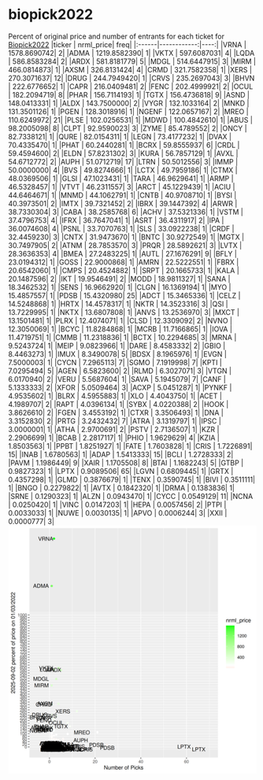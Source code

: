 # biopick2022
Percent of original price and number of entrants for each ticket for [Biopick2022](https://twitter.com/hashtag/Biopick2022)
|ticker |   nrml_price| freq|
|:------|------------:|----:|
|VRNA   | 1578.8690742|    2|
|ADMA   | 1219.8582390|    1|
|VKTX   |  597.6087031|    4|
|LQDA   |  586.8583284|    2|
|ARDX   |  581.8181779|    5|
|MDGL   |  514.6447915|    3|
|MIRM   |  466.0814873|    1|
|AXSM   |  326.8131424|    4|
|CRMD   |  321.7582358|    1|
|XERS   |  270.3071637|   12|
|DRUG   |  244.7949420|    1|
|CRVS   |  235.2697043|    3|
|BHVN   |  222.6776652|    1|
|CAPR   |  216.0409481|    2|
|FENC   |  202.4999921|    2|
|OCUL   |  182.2094719|    8|
|PHAR   |  156.7114193|    1|
|TGTX   |  156.4736818|    9|
|ASND   |  148.0413331|    1|
|ALDX   |  143.7500000|    2|
|VYGR   |  132.1033164|    2|
|MNKD   |  131.3501126|    1|
|PGEN   |  128.3018916|    1|
|NGENF  |  122.0657167|    2|
|MREO   |  110.6249972|   21|
|PLSE   |  102.0256531|    1|
|MDWD   |  100.4842610|    1|
|ABUS   |   98.2005098|    8|
|CLPT   |   92.9590023|    3|
|ZYME   |   85.4789552|    2|
|ONCY   |   82.7338121|    1|
|QURE   |   82.0154311|    1|
|LEGN   |   73.4177232|    1|
|DVAX   |   70.4335470|    1|
|PHAT   |   60.2440281|    1|
|BCRX   |   59.8555937|    6|
|CRDL   |   59.4594600|    2|
|ELDN   |   57.8231302|    3|
|KURA   |   56.7857129|    1|
|AVXL   |   54.6712772|    2|
|AUPH   |   51.0712719|   17|
|LTRN   |   50.5012556|    3|
|IMMP   |   50.0000000|    4|
|BVS    |   49.8274666|    1|
|LCTX   |   49.7959186|    1|
|CTMX   |   48.0369506|    1|
|GLSI   |   47.1023431|    1|
|TARA   |   46.9629641|    1|
|ARMP   |   46.5328457|    1|
|VTVT   |   46.2311557|    3|
|ARCT   |   45.1229439|    1|
|ACIU   |   44.6464671|    1|
|MNMD   |   44.1062791|    1|
|CNTB   |   40.9708710|    1|
|BYSI   |   40.3973501|    2|
|IMTX   |   39.7321452|    2|
|IBRX   |   39.1447392|    4|
|ARWR   |   38.7330304|    3|
|CABA   |   38.2585768|    6|
|ACHV   |   37.5321336|    1|
|VSTM   |   37.4796753|    4|
|IFRX   |   36.7647041|    1|
|ASRT   |   36.4311917|    2|
|IPA    |   36.0074608|    4|
|PSNL   |   33.7070763|    1|
|SLS    |   33.0922238|    1|
|CRDF   |   32.4459230|    3|
|CNTX   |   31.9473670|    1|
|BNTC   |   30.9272549|    1|
|MGTX   |   30.7497905|    2|
|ATNM   |   28.7853570|    3|
|PRQR   |   28.5892621|    3|
|LVTX   |   28.3636353|    4|
|BMEA   |   27.2483225|    1|
|AUTL   |   27.1676291|    9|
|BFLY   |   23.0194312|    1|
|GOSS   |   22.9000868|    1|
|AMRN   |   22.5222551|    1|
|FBRX   |   20.6542060|    1|
|CMPS   |   20.4524882|    1|
|SRPT   |   20.1665733|    1|
|KALA   |   20.1487596|    2|
|IKT    |   19.9546491|    2|
|MODD   |   18.9811327|    1|
|SANA   |   18.3462532|    1|
|SENS   |   16.9662920|    1|
|CLGN   |   16.1369194|    1|
|MYO    |   15.4857557|    1|
|PDSB   |   15.4320980|   25|
|ADCT   |   15.3465336|    1|
|CELZ   |   14.5248868|    1|
|HRTX   |   14.4578317|    1|
|NKTR   |   14.3523316|    3|
|QSI    |   13.7229995|    1|
|NKTX   |   13.6807808|    1|
|ANVS   |   13.2536970|    3|
|MXCT   |   13.1501481|    1|
|PLRX   |   12.4074071|    1|
|CLSD   |   12.3309092|    2|
|NVNO   |   12.3050069|    1|
|BCYC   |   11.8284868|    1|
|MCRB   |   11.7166865|    1|
|IOVA   |   11.4719751|    1|
|CMMB   |   11.2318836|    1|
|BCTX   |   10.2294685|    3|
|MRNA   |    9.5243724|    1|
|MEIP   |    9.0823966|    1|
|DARE   |    8.4583332|    2|
|GBIO   |    8.4463273|    1|
|IMUX   |    8.3490078|    5|
|BDSX   |    8.1965976|    1|
|EVGN   |    7.5000003|    1|
|CYCN   |    7.2965113|    7|
|SGMO   |    7.1919998|    7|
|KPTI   |    7.0295494|    5|
|AGEN   |    6.5823600|    2|
|RLMD   |    6.3027071|    3|
|VTGN   |    6.0170940|    2|
|VERU   |    5.5687604|    1|
|SAVA   |    5.1945079|    7|
|CANF   |    5.1333333|    2|
|XFOR   |    5.0509464|    3|
|ACXP   |    5.0451287|    1|
|PYNKF  |    4.9535602|    1|
|BLRX   |    4.5955883|    1|
|XLO    |    4.4043750|    1|
|ACET   |    4.1989707|    2|
|RAPT   |    4.0396134|    1|
|SYBX   |    4.0220388|    2|
|HOOK   |    3.8626610|    2|
|FGEN   |    3.4553192|    1|
|CTXR   |    3.3506493|    1|
|DNA    |    3.3152830|    2|
|PRTG   |    3.2432432|    7|
|ATRA   |    3.1319797|    1|
|IPSC   |    3.0000001|    1|
|ATHA   |    2.9700691|    2|
|PSTV   |    2.7136507|    1|
|KZR    |    2.2906699|    1|
|BCAB   |    2.2817117|    1|
|PHIO   |    1.9629629|    4|
|KZIA   |    1.8503563|    1|
|PPBT   |    1.8251927|    1|
|FATE   |    1.7603828|    1|
|CRIS   |    1.7226891|   15|
|INAB   |    1.6780563|    1|
|ADAP   |    1.5413333|   15|
|BCLI   |    1.2728333|    2|
|PAVM   |    1.1986449|    9|
|XAIR   |    1.1705508|    8|
|BTAI   |    1.1682243|    5|
|GTBP   |    0.9827323|    1|
|LPTX   |    0.9089506|   65|
|LGVN   |    0.6809445|    1|
|GRTX   |    0.4357298|    1|
|GLMD   |    0.3876679|    1|
|TENX   |    0.3590745|    1|
|BIVI   |    0.3511111|    1|
|BNGO   |    0.2279822|    1|
|AVTX   |    0.1842320|    1|
|DRMA   |    0.1383836|    1|
|SRNE   |    0.1290323|    1|
|ALZN   |    0.0943470|    1|
|CYCC   |    0.0549129|   11|
|NCNA   |    0.0250420|    1|
|VINC   |    0.0147203|    1|
|HEPA   |    0.0057456|    2|
|PTPI   |    0.0033033|    1|
|NUWE   |    0.0030135|    1|
|APVO   |    0.0006244|    3|
|XXII   |    0.0000777|    3|
![retvspicks](biopicks.png?raw=true)
